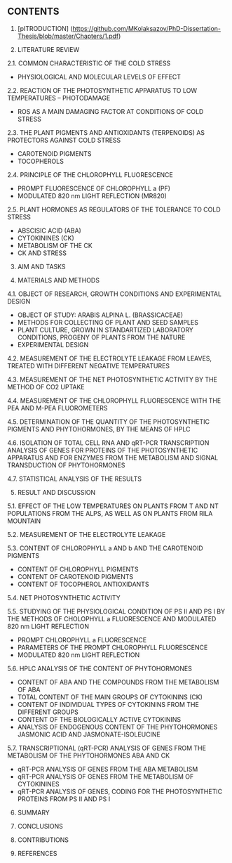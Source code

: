 ## CONTENTS

1. [pITRODUCTION]
(https://github.com/MKolaksazov/PhD-Dissertation-Thesis/blob/master/Chapters/1.pdf)

2. LITERATURE REVIEW

2.1. COMMON CHARACTERISTIC OF THE COLD STRESS
- PHYSIOLOGICAL AND MOLECULAR LEVELS OF EFFECT

2.2. REACTION OF THE PHOTOSYNTHETIC APPARATUS TO LOW TEMPERATURES – PHOTODAMAGE
- ROS AS A MAIN DAMAGING FACTOR AT CONDITIONS OF COLD STRESS 

2.3. THE PLANT PIGMENTS AND ANTIOXIDANTS (TERPENOIDS) AS PROTECTORS AGAINST COLD STRESS
- CAROTENOID PIGMENTS
- TOCOPHEROLS 

2.4. PRINCIPLE OF THE CHLOROPHYLL FLUORESCENCE 
- PROMPT FLUORESCENCE OF CHLOROPHYLL a (PF) 
- MODULATED 820 nm LIGHT REFLECTION (MR820)

2.5. PLANT HORMONES AS REGULATORS OF THE TOLERANCE TO COLD STRESS 
- ABSCISIC ACID (ABA) 
- CYTOKININES (CK) 
- METABOLISM OF THE CK 
- CK AND STRESS 

3. AIM AND TASKS 

4. MATERIALS AND METHODS 

4.1. OBJECT OF RESEARCH, GROWTH CONDITIONS AND EXPERIMENTAL DESIGN 
- OBJECT OF STUDY: ARABIS ALPINA L. (BRASSICACEAE) 
- METHODS FOR COLLECTING OF PLANT AND SEED SAMPLES 
- PLANT CULTURE, GROWN IN STANDARTIZED LABORATORY CONDITIONS, PROGENY OF PLANTS FROM THE NATURE 
- ЕXPERIMENTAL DESIGN 

4.2. MEASUREMENT OF THE ELECTROLYTE LEAKAGE FROM LEAVES, TREATED WITH DIFFERENT NEGATIVE TEMPERATURES 

4.3. MEASUREMENT OF THE NET PHOTOSYNTHETIC ACTIVITY BY THE METHOD OF СО2 UPTAKE 

4.4. MEASUREMENT OF THE CHLOROPHYLL FLUORESCENCE WITH THE PEA AND M-PEA FLUOROMETERS 

4.5. DETERMINATION OF THE QUANTITY OF THE PHOTOSYNTHETIC PIGMENTS AND PHYTOHORMONES, BY THE MEANS OF HPLC 

4.6. ISOLATION OF TOTAL CELL RNA AND qRT-PCR TRANSCRIPTION ANALYSIS OF GENES FOR PROTEINS OF THE PHOTOSYNTHETIC APPARATUS AND FOR ENZYMES FROM THE METABOLISM AND SIGNAL TRANSDUCTION OF PHYTOHORMONES 

4.7. STATISTICAL ANALYSIS OF THE RESULTS 

5. RESULT AND DISCUSSION 

5.1. EFFECT OF THE LOW TEMPERATURES ON PLANTS FROM T AND NT POPULATIONS FROM THE ALPS, AS WELL AS ON PLANTS FROM RILA MOUNTAIN 

5.2. MEASUREMENT OF THE ELECTROLYTE LEAKAGE 

5.3. CONTENT OF CHLOROPHYLL a AND b AND THE CAROTENOID PIGMENTS 
- CONTENT OF CHLOROPHYLL PIGMENTS 
- CONTENT OF CAROTENOID PIGMENTS 
- CONTENT OF TOCOPHEROL ANTIOXIDANTS

5.4. NET PHOTOSYNTHETIC ACTIVITY 

5.5. STUDYING OF THE PHYSIOLOGICAL CONDITION OF PS II AND PS I BY THE METHODS OF CHOLOPHYLL a FLUORESCENCE AND MODULATED 820 nm LIGHT REFLECTION 
- PROMPT CHLOROPHYLL a FLUORESCENCE 
- PARAMETERS OF THE PROMPT CHLOROPHYLL FLUORESCENCE 
- MODULATED 820 nm LIGHT REFLECTION 

5.6. HPLC ANALYSIS OF THE CONTENT OF PHYTOHORMONES 
- CONTENT OF ABA AND THE COMPOUNDS FROM THE METABOLISM OF ABA 
- TOTAL CONTENT OF THE MAIN GROUPS OF CYTOKININS (CK) 
- CONTENT OF INDIVIDUAL TYPES OF CYTOKININS FROM THE DIFFERENT GROUPS 
- CONTENT OF THE BIOLOGICALLY ACTIVE CYTOKININS 
- ANALYSIS OF ENDOGENOUS CONTENT OF THE PHYTOHORMONES JASMONIC ACID AND JASMONATE-ISOLEUCINE 

5.7. TRANSCRIPTIONAL (qRT-PCR) ANALYSIS OF GENES FROM THE METABOLISM OF THE PHYTOHORMONES ABA AND CK 
- qRT-PCR ANALYSIS OF GENES FROM THE ABA METABOLISM 
- qRT-PCR ANALYSIS OF GENES FROM THE METABOLISM OF CYTOKININES 
- qRT-PCR ANALYSIS OF GENES, CODING FOR THE PHOTOSYNTHETIC PROTEINS FROM PS II AND PS I 

6. SUMMARY

7. CONCLUSIONS 

8. CONTRIBUTIONS 

9. REFERENCES 


